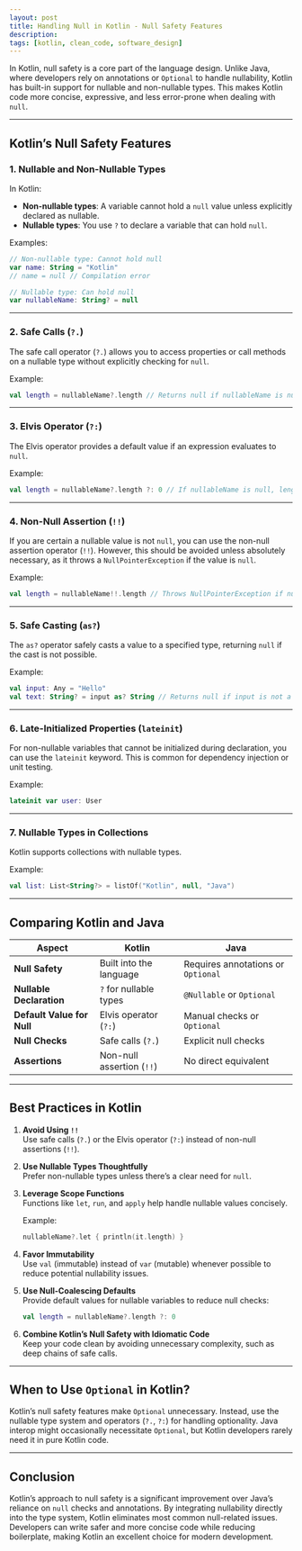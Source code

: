 ```yaml
---
layout: post
title: Handling Null in Kotlin - Null Safety Features
description: 
tags: [kotlin, clean_code, software_design]
---
```


In Kotlin, null safety is a core part of the language design. Unlike Java, where developers rely on annotations or `Optional` to handle nullability, Kotlin has built-in support for nullable and non-nullable types. This makes Kotlin code more concise, expressive, and less error-prone when dealing with `null`.

---

## **Kotlin’s Null Safety Features**

### **1. Nullable and Non-Nullable Types**

In Kotlin:
- **Non-nullable types**: A variable cannot hold a `null` value unless explicitly declared as nullable.
- **Nullable types**: You use `?` to declare a variable that can hold `null`.

Examples:
```kotlin
// Non-nullable type: Cannot hold null
var name: String = "Kotlin"
// name = null // Compilation error

// Nullable type: Can hold null
var nullableName: String? = null
```

---

### **2. Safe Calls (`?.`)**

The safe call operator (`?.`) allows you to access properties or call methods on a nullable type without explicitly checking for `null`.

Example:
```kotlin
val length = nullableName?.length // Returns null if nullableName is null
```

---

### **3. Elvis Operator (`?:`)**

The Elvis operator provides a default value if an expression evaluates to `null`.

Example:
```kotlin
val length = nullableName?.length ?: 0 // If nullableName is null, length will be 0
```

---

### **4. Non-Null Assertion (`!!`)**

If you are certain a nullable value is not `null`, you can use the non-null assertion operator (`!!`). However, this should be avoided unless absolutely necessary, as it throws a `NullPointerException` if the value is `null`.

Example:
```kotlin
val length = nullableName!!.length // Throws NullPointerException if nullableName is null
```

---

### **5. Safe Casting (`as?`)**

The `as?` operator safely casts a value to a specified type, returning `null` if the cast is not possible.

Example:
```kotlin
val input: Any = "Hello"
val text: String? = input as? String // Returns null if input is not a String
```

---

### **6. Late-Initialized Properties (`lateinit`)**

For non-nullable variables that cannot be initialized during declaration, you can use the `lateinit` keyword. This is common for dependency injection or unit testing.

Example:
```kotlin
lateinit var user: User
```

---

### **7. Nullable Types in Collections**

Kotlin supports collections with nullable types.

Example:
```kotlin
val list: List<String?> = listOf("Kotlin", null, "Java")
```

---

## **Comparing Kotlin and Java**

| Aspect                     | Kotlin                                       | Java                         |
|----------------------------|----------------------------------------------|------------------------------|
| **Null Safety**             | Built into the language                     | Requires annotations or `Optional` |
| **Nullable Declaration**    | `?` for nullable types                      | `@Nullable` or `Optional`    |
| **Default Value for Null**  | Elvis operator (`?:`)                       | Manual checks or `Optional`  |
| **Null Checks**             | Safe calls (`?.`)                           | Explicit null checks         |
| **Assertions**              | Non-null assertion (`!!`)                   | No direct equivalent         |

---

## **Best Practices in Kotlin**

1. **Avoid Using `!!`**  
   Use safe calls (`?.`) or the Elvis operator (`?:`) instead of non-null assertions (`!!`).

2. **Use Nullable Types Thoughtfully**  
   Prefer non-nullable types unless there’s a clear need for `null`.

3. **Leverage Scope Functions**  
   Functions like `let`, `run`, and `apply` help handle nullable values concisely.

   Example:
   ```kotlin
   nullableName?.let { println(it.length) }
   ```

4. **Favor Immutability**  
   Use `val` (immutable) instead of `var` (mutable) whenever possible to reduce potential nullability issues.

5. **Use Null-Coalescing Defaults**  
   Provide default values for nullable variables to reduce null checks:
   ```kotlin
   val length = nullableName?.length ?: 0
   ```

6. **Combine Kotlin’s Null Safety with Idiomatic Code**  
   Keep your code clean by avoiding unnecessary complexity, such as deep chains of safe calls.

---

## **When to Use `Optional` in Kotlin?**

Kotlin’s null safety features make `Optional` unnecessary. Instead, use the nullable type system and operators (`?.`, `?:`) for handling optionality. Java interop might occasionally necessitate `Optional`, but Kotlin developers rarely need it in pure Kotlin code.

---

## **Conclusion**

Kotlin’s approach to null safety is a significant improvement over Java’s reliance on `null` checks and annotations. By integrating nullability directly into the type system, Kotlin eliminates most common null-related issues. Developers can write safer and more concise code while reducing boilerplate, making Kotlin an excellent choice for modern development.
